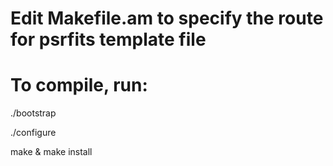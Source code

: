 # Edit Makefile.am to specify the route for psrfits template file
# To compile, run:
./bootstrap

./configure

make & make install
